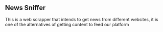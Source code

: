 ## News Sniffer

This is a web scrapper that intends to get news from different websites, it is one of the alternatives of getting content to feed our platform
